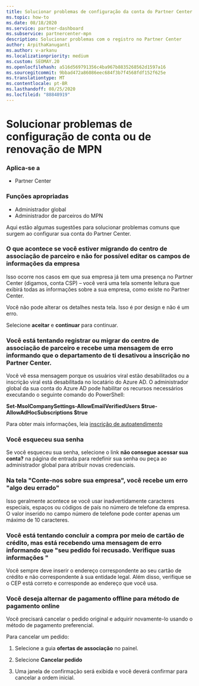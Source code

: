 ```yaml
---
title: Solucionar problemas de configuração da conta do Partner Center ou dos problemas de renovação do MPN
ms.topic: how-to
ms.date: 08/18/2020
ms.service: partner-dashboard
ms.subservice: partnercenter-mpn
description: Solucionar problemas com o registro no Partner Center
author: ArpithaKanuganti
ms.author: v-arkanu
ms.localizationpriority: medium
ms.custom: SEOMAY.20
ms.openlocfilehash: a516d569791356c4ba967b8835268562d1597a16
ms.sourcegitcommit: 9bbad472a86086eec684f3b7f4568fdf152f625e
ms.translationtype: MT
ms.contentlocale: pt-BR
ms.lasthandoff: 08/25/2020
ms.locfileid: "88848919"
---
```

# <a name="troubleshoot-account-setup-or-mpn-renewal-issues"></a>Solucionar problemas de configuração de conta ou de renovação de MPN

### <a name="applies-to"></a>Aplica-se a

- Partner Center
 
### <a name="appropriate-roles"></a>Funções apropriadas

- Administrador global
- Administrador de parceiros do MPN 
 

Aqui estão algumas sugestões para solucionar problemas comuns que surgem ao configurar sua conta do Partner Center.

### <a name="what-happens-if-you-are-migrating-from-partner-membership-center-and-you-cant-edit-any-company-information-fields"></a>O que acontece se você estiver migrando do centro de associação de parceiro e não for possível editar os campos de informações da empresa

Isso ocorre nos casos em que sua empresa já tem uma presença no Partner Center (digamos, conta CSP) – você verá uma tela somente leitura que exibirá todas as informações sobre a sua empresa, como existe no Partner Center.

Você não pode alterar os detalhes nesta tela. Isso é por design e não é um erro.

Selecione **aceitar** e **continuar** para continuar.

### <a name="you-are-trying-to-enroll-or-to-migrate-from-partner-membership-center-and-you-receive-an-error-message-saying-that-the-it-department-has-turned-off-sign-up-for-partner-center"></a>Você está tentando registrar ou migrar do centro de associação de parceiro e recebe uma mensagem de erro informando que o departamento de ti desativou a **inscrição no Partner Center**. 

Você vê essa mensagem porque os usuários viral estão desabilitados ou a inscrição viral está desabilitada no locatário do Azure AD. O administrador global da sua conta do Azure AD pode habilitar os recursos necessários executando o seguinte comando do PowerShell:

**Set-MsolCompanySettings-AllowEmailVerifiedUsers $true-AllowAdHocSubscriptions $true**

Para obter mais informações, leia [inscrição de autoatendimento](https://docs.microsoft.com/azure/active-directory/users-groups-roles/directory-self-service-signup)

### <a name="you-forgot-your-password"></a>Você esqueceu sua senha

Se você esqueceu sua senha, selecione o link **não consegue acessar sua conta?** na página de entrada para redefinir sua senha ou peça ao administrador global para atribuir novas credenciais.

### <a name="on-the-tell-us-about-your-company-screen-you-receive-a-something-went-wrong-error"></a>Na tela "Conte-nos sobre sua empresa", você recebe um erro "algo deu errado"

Isso geralmente acontece se você usar inadvertidamente caracteres especiais, espaços ou códigos de país no número de telefone da empresa. O valor inserido no campo número de telefone pode conter apenas um máximo de 10 caracteres.

### <a name="you-are-trying-to-complete-the-purchase-via-credit-card-but-you-are-receiving-an-error-message-stating-that-your-order-was-declined-please-verify-your-information"></a>Você está tentando concluir a compra por meio de cartão de crédito, mas está recebendo uma mensagem de erro informando que "seu pedido foi recusado. Verifique suas informações "

Você sempre deve inserir o endereço correspondente ao seu cartão de crédito e não correspondente à sua entidade legal. Além disso, verifique se o CEP está correto e corresponde ao endereço que você usa.

### <a name="you-want-to-switch-from-offline-payment-to-online-payment-method"></a>Você deseja alternar de pagamento offline para método de pagamento online 

Você precisará cancelar o pedido original e adquirir novamente-lo usando o método de pagamento preferencial.

Para cancelar um pedido:

1. Selecione a guia **ofertas de associação** no painel.

2. Selecione **Cancelar pedido**

3. Uma janela de confirmação será exibida e você deverá confirmar para cancelar a ordem inicial.
